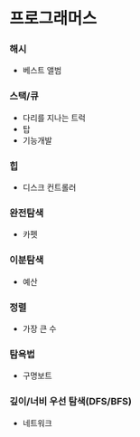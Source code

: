 # 프로그래머스
### 해시
- 베스트 앨범

### 스택/큐
- 다리를 지나는 트럭
- 탑
- 기능개발

### 힙
- 디스크 컨트롤러

### 완전탐색
- 카펫

### 이분탐색
- 예산

### 정렬
- 가장 큰 수

### 탐욕법
- 구명보트

### 깊이/너비 우선 탐색(DFS/BFS)
- 네트워크
